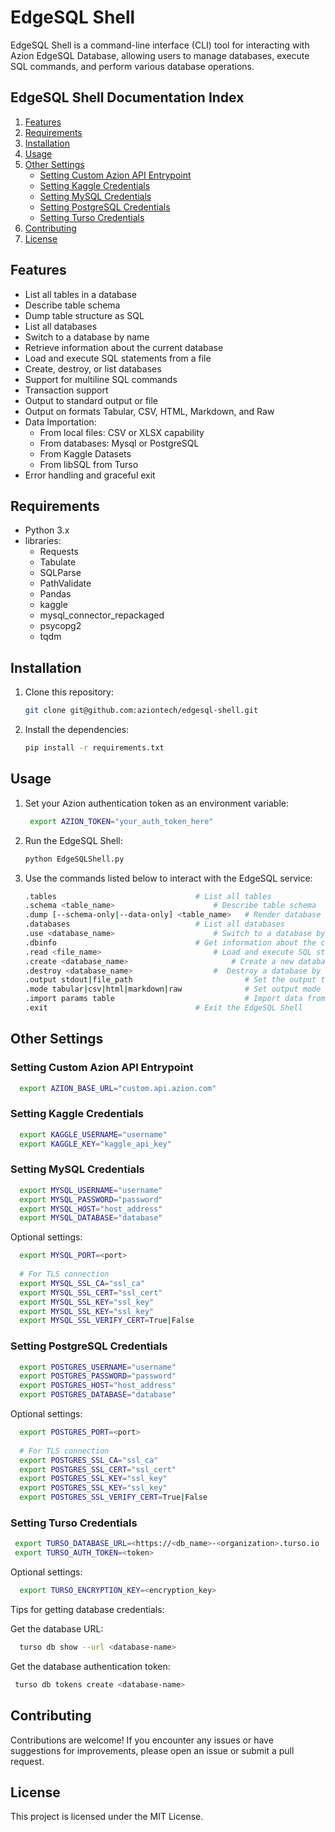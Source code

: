 # EdgeSQL Shell

EdgeSQL Shell is a command-line interface (CLI) tool for interacting with Azion EdgeSQL Database, allowing users to manage databases, execute SQL commands, and perform various database operations.

## EdgeSQL Shell Documentation Index

1. [Features](#features)
2. [Requirements](#requirements)
3. [Installation](#installation)
4. [Usage](#usage)
5. [Other Settings](#other-settings)
   - [Setting Custom Azion API Entrypoint](#setting-custom-azion-api-entrypoint)
   - [Setting Kaggle Credentials](#setting-kaggle-credentials)
   - [Setting MySQL Credentials](#setting-mysql-credentials)
   - [Setting PostgreSQL Credentials](#setting-postgresql-credentials)
   - [Setting Turso Credentials](#setting-turso-credentials)
7. [Contributing](#contributing)
8. [License](#license)

## Features

- List all tables in a database
- Describe table schema
- Dump table structure as SQL
- List all databases
- Switch to a database by name
- Retrieve information about the current database
- Load and execute SQL statements from a file
- Create, destroy, or list databases
- Support for multiline SQL commands
- Transaction support
- Output to standard output or file
- Output on formats Tabular, CSV, HTML, Markdown, and Raw
- Data Importation:
	- From local files: CSV or XLSX capability
	- From databases: Mysql or PostgreSQL
	- From Kaggle Datasets
	- From libSQL from Turso
- Error handling and graceful exit

## Requirements

- Python 3.x
- libraries:
	- Requests
	- Tabulate
	- SQLParse
	- PathValidate
	- Pandas
	- kaggle
	- mysql_connector_repackaged
	- psycopg2
	- tqdm

## Installation

1. Clone this repository:

   ```bash
   git clone git@github.com:aziontech/edgesql-shell.git
   ```
   
2. Install the dependencies:

   ```bash
   pip install -r requirements.txt
   ```

## Usage

1. Set your Azion authentication token as an environment variable:

   ```bash
    export AZION_TOKEN="your_auth_token_here"
   ```

2. Run the EdgeSQL Shell:

   ```bash
   python EdgeSQLShell.py
   ```

3. Use the commands listed below to interact with the EdgeSQL service:

   ```bash
   .tables				                 # List all tables
   .schema <table_name>		                 # Describe table schema
   .dump [--schema-only|--data-only] <table_name>   # Render database structure as SQL
   .databases			                 # List all databases
   .use <database_name>		                 # Switch to a database by name
   .dbinfo				                 # Get information about the current database
   .read <file_name>		                 # Load and execute SQL statements from a file
   .create <database_name>		                 # Create a new database
   .destroy <database_name>	                 #  Destroy a database by name
   .output stdout|file_path                         # Set the output to stdout or file
   .mode tabular|csv|html|markdown|raw              # Set output mode
   .import params table                             # Import data from local|mysql|postgres|kaggle|turso into TABLE
   .exit				                 # Exit the EdgeSQL Shell
   ```
   
## Other Settings
### Setting Custom Azion API Entrypoint ###
 
 ```bash
   export AZION_BASE_URL="custom.api.azion.com"
 ```
 
### Setting Kaggle Credentials ###
 
 ```bash
   export KAGGLE_USERNAME="username"
   export KAGGLE_KEY="kaggle_api_key"
 ```
 
### Setting MySQL Credentials ###
 
 ```bash
   export MYSQL_USERNAME="username"
   export MYSQL_PASSWORD="password"
   export MYSQL_HOST="host_address"
   export MYSQL_DATABASE="database"
 ```
 
 Optional settings:
 
 ```bash
   export MYSQL_PORT=<port>
   
   # For TLS connection
   export MYSQL_SSL_CA="ssl_ca"
   export MYSQL_SSL_CERT="ssl_cert"
   export MYSQL_SSL_KEY="ssl_key"
   export MYSQL_SSL_KEY="ssl_key"
   export MYSQL_SSL_VERIFY_CERT=True|False
 ```
 

### Setting PostgreSQL Credentials ###
 
 ```bash
   export POSTGRES_USERNAME="username"
   export POSTGRES_PASSWORD="password"
   export POSTGRES_HOST="host_address"
   export POSTGRES_DATABASE="database"
 ```

 Optional settings:
 
 ```bash
   export POSTGRES_PORT=<port>
   
   # For TLS connection
   export POSTGRES_SSL_CA="ssl_ca"
   export POSTGRES_SSL_CERT="ssl_cert"
   export POSTGRES_SSL_KEY="ssl_key"
   export POSTGRES_SSL_KEY="ssl_key"
   export POSTGRES_SSL_VERIFY_CERT=True|False
 ```

### Setting Turso Credentials ###

  ```bash
   export TURSO_DATABASE_URL=<https://<db_name>-<organization>.turso.io
   export TURSO_AUTH_TOKEN=<token>
 ```
 
  Optional settings:
 
 ```bash
   export TURSO_ENCRYPTION_KEY=<encryption_key>
  ```	

  Tips for getting database credentials:
  
  Get the database URL:
  
 ```bash
   turso db show --url <database-name>
  ```
  
 Get the database authentication token:
 
  ```bash
   turso db tokens create <database-name>
  ```


## Contributing

Contributions are welcome! If you encounter any issues or have suggestions for improvements, please open an issue or submit a pull request.

## License

This project is licensed under the MIT License.
